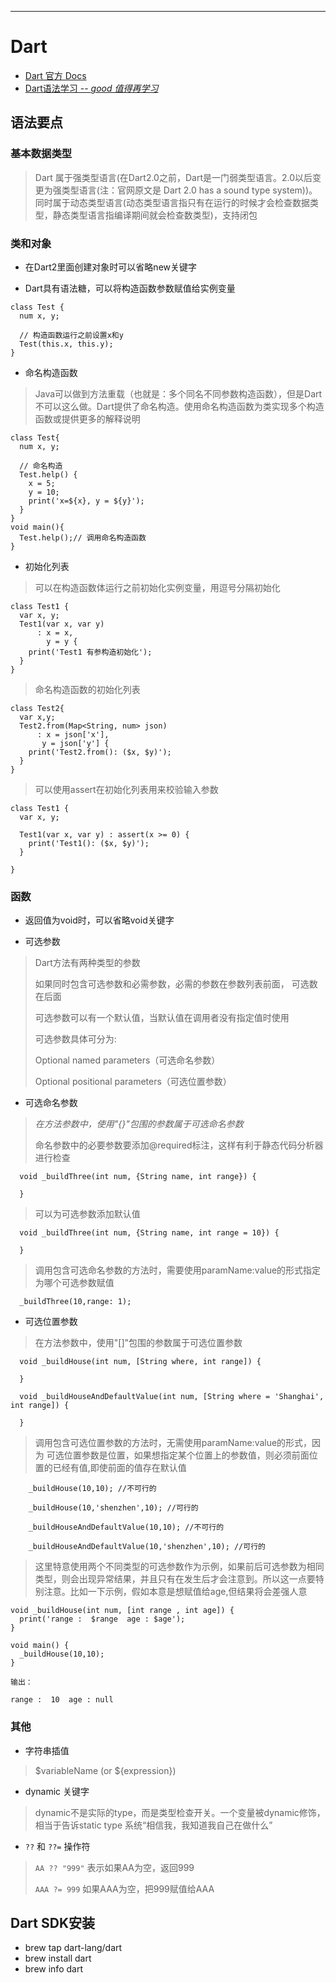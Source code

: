 ---
# Dart
+ [Dart 官方 Docs](https://dart.dev/guides)
+ [Dart语法学习 -- *good 值得再学习*](https://www.jianshu.com/p/9e5f4c81cc7d)

## 语法要点
### 基本数据类型

> Dart 属于强类型语言(在Dart2.0之前，Dart是一门弱类型语言。2.0以后变更为强类型语言(注：官网原文是 Dart 2.0 has a sound type system))。同时属于动态类型语言(动态类型语言指只有在运行的时候才会检查数据类型，静态类型语言指编译期间就会检查数类型)，支持闭包
>
>

### 类和对象
+ 在Dart2里面创建对象时可以省略new关键字

+ Dart具有语法糖，可以将构造函数参数赋值给实例变量

```
class Test {
  num x, y;
  
  // 构造函数运行之前设置x和y
  Test(this.x, this.y);
}
```

+ 命名构造函数

> Java可以做到方法重载（也就是：多个同名不同参数构造函数），但是Dart不可以这么做。Dart提供了命名构造。使用命名构造函数为类实现多个构造函数或提供更多的解释说明

```
class Test{
  num x, y;

  // 命名构造
  Test.help() {
    x = 5;
    y = 10;
    print('x=${x}, y = ${y}');
  }
}
void main(){
  Test.help();// 调用命名构造函数
}
```

+ 初始化列表

> 可以在构造函数体运行之前初始化实例变量，用逗号分隔初始化

```
class Test1 {
  var x, y;
  Test1(var x, var y)
      : x = x,
        y = y {
    print('Test1 有参构造初始化');
  }
}
```
> 命名构造函数的初始化列表

```
class Test2{
  var x,y;
  Test2.from(Map<String, num> json)
      : x = json['x'],
       y = json['y'] {
    print('Test2.from(): ($x, $y)');
  }
}
```

> 可以使用assert在初始化列表用来校验输入参数

```
class Test1 {
  var x, y;

  Test1(var x, var y) : assert(x >= 0) {
    print('Test1(): ($x, $y)');
  }

}
```

### 函数
+ 返回值为void时，可以省略void关键字

+ 可选参数

> Dart方法有两种类型的参数
> 
> 如果同时包含可选参数和必需参数，必需的参数在参数列表前面， 可选数在后面
> 
> 可选参数可以有一个默认值，当默认值在调用者没有指定值时使用
> 
> 可选参数具体可分为:
> 
> Optional named parameters（可选命名参数）
> 
> Optional positional parameters（可选位置参数）

+ 可选命名参数

> *在方法参数中，使用"{}"包围的参数属于可选命名参数*
> 
> 命名参数中的必要参数要添加@required标注，这样有利于静态代码分析器进行检查

```
  void _buildThree(int num, {String name, int range}) {
    
  }
```
> 可以为可选参数添加默认值

```
  void _buildThree(int num, {String name, int range = 10}) {

  }
```
> 调用包含可选命名参数的方法时，需要使用paramName:value的形式指定为哪个可选参数赋值

```
  _buildThree(10,range: 1);
```

+ 可选位置参数

> 在方法参数中，使用"[]"包围的参数属于可选位置参数

```
  void _buildHouse(int num, [String where, int range]) {

  }
  
  void _buildHouseAndDefaultValue(int num, [String where = 'Shanghai', int range]) {

  }
```

> 调用包含可选位置参数的方法时，无需使用paramName:value的形式，因为 可选位置参数是位置，如果想指定某个位置上的参数值，则必须前面位置的已经有值,即使前面的值存在默认值

```
    _buildHouse(10,10); //不可行的
    
    _buildHouse(10,'shenzhen',10); //可行的
    
    _buildHouseAndDefaultValue(10,10); //不可行的
    
    _buildHouseAndDefaultValue(10,'shenzhen',10); //可行的
```

> 这里特意使用两个不同类型的可选参数作为示例，如果前后可选参数为相同类型，则会出现异常结果，并且只有在发生后才会注意到。所以这一点要特别注意。比如一下示例，假如本意是想赋值给age,但结果将会差强人意

```
void _buildHouse(int num, [int range , int age]) {
  print('range :  $range  age : $age');
}

void main() {
  _buildHouse(10,10);
}

输出：

range :  10  age : null
```

### 其他
+ 字符串插值

> $variableName (or ${expression})

+ dynamic 关键字

> dynamic不是实际的type，而是类型检查开关。一个变量被dynamic修饰，相当于告诉static type 系统“相信我，我知道我自己在做什么”

+ `??` 和 `??=` 操作符

> `AA ?? "999"` 表示如果AA为空，返回999
> 
> `AAA ?= 999` 如果AAA为空，把999赋值给AAA

## Dart SDK安装
- brew tap dart-lang/dart
- brew install dart
- brew info dart
